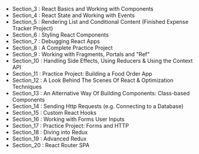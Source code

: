 - Section_3 : React Basics and Working with Components
- Section_4 : React State and Working with Events
- Section_5 : Rendering List and Conditional Content (Finished Expense Tracker Project)
- Section_6 : Styling React Components
- Section_7 : Debugging React Apps
- Section_8 : A Complete Practice Project
- Section_9 : Working with Fragments, Portals and "Ref"
- Section_10 : Handling Side Effects, Using Reducers & Using the Context API
- Section_11 : Practice Project: Building a Food Order App
- Section_12 : A Look Behind The Scenes Of React & Optimization Techniques
- Section_13 : An Alternative Way Of Building Components: Class-based Components
- Section_14 : Sending Http Requests (e.g. Connecting to a Database)
- Section_15 : Custom React Hooks
- Section_16 : Working with Forms User Inputs
- Section_17 : Practice Project: Forms and HTTP
- Section_18 : Diving into Redux
- Section_19 : Advanced Redux
- Section_20 : React Router SPA